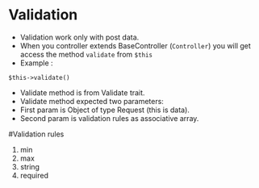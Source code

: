 # Validation 
- Validation work only with post data.
- When you controller extends BaseController (`Controller`) you will get access the method `validate`
from `$this`
- Example : <br>
<pre>
<code>$this->validate()</code>
</pre>
- Validate method is from Validate trait.
- Validate method expected two parameters:
- First param is Object of type Request (this is data).
- Second param is validation rules as associative array.

#Validation rules
1. min
2. max
3. string
4. required


 